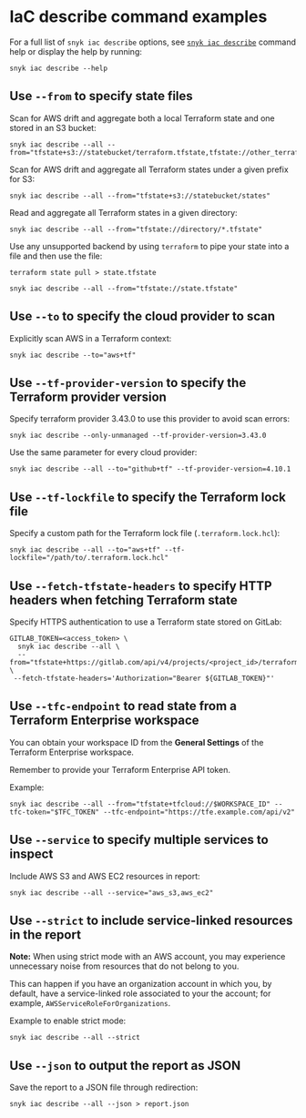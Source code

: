 # IaC describe command examples

For a full list of `snyk iac describe` options, see [`snyk iac describe`](../../../snyk-cli/commands/iac-describe.md) command help or display the help by running:

```
snyk iac describe --help
```

## Use `--from` to specify state files

Scan for AWS drift and aggregate both a local Terraform state and one stored in an S3 bucket:

```
snyk iac describe --all --from="tfstate+s3://statebucket/terraform.tfstate,tfstate://other_terraform.tfstate"
```

Scan for AWS drift and aggregate all Terraform states under a given prefix for S3:

```
snyk iac describe --all --from="tfstate+s3://statebucket/states"
```

Read and aggregate all Terraform states in a given directory:

```
snyk iac describe --all --from="tfstate://directory/*.tfstate"
```

Use any unsupported backend by using `terraform` to pipe your state into a file and then use the file:

```
terraform state pull > state.tfstate

snyk iac describe --all --from="tfstate://state.tfstate"
```

## Use `--to` to specify the cloud provider to scan

Explicitly scan AWS in a Terraform context:

```
snyk iac describe --to="aws+tf"
```

## Use `--tf-provider-version` to specify the Terraform provider version

Specify terraform provider 3.43.0 to use this provider to avoid scan errors:

```
snyk iac describe --only-unmanaged --tf-provider-version=3.43.0
```

Use the same parameter for every cloud provider:

```
snyk iac describe --all --to="github+tf" --tf-provider-version=4.10.1
```

## Use `--tf-lockfile` to specify the Terraform lock file

Specify a custom path for the Terraform lock file (`.terraform.lock.hcl`):

```
snyk iac describe --all --to="aws+tf" --tf-lockfile="/path/to/.terraform.lock.hcl"
```

## Use `--fetch-tfstate-headers` to specify HTTP headers when fetching Terraform state

Specify HTTPS authentication to use a Terraform state stored on GitLab:

```
GITLAB_TOKEN=<access_token> \
  snyk iac describe --all \
  --from="tfstate+https://gitlab.com/api/v4/projects/<project_id>/terraform/state/<path_to_state>" \
 --fetch-tfstate-headers='Authorization="Bearer ${GITLAB_TOKEN}"'
```

## Use `--tfc-endpoint` to read state from a Terraform Enterprise workspace

You can obtain your workspace ID from the **General Settings** of the Terraform Enterprise workspace.

Remember to provide your Terraform Enterprise API token.

Example:

```
snyk iac describe --all --from="tfstate+tfcloud://$WORKSPACE_ID" --tfc-token="$TFC_TOKEN" --tfc-endpoint="https://tfe.example.com/api/v2"
```

## Use `--service` to specify multiple services to inspect

Include AWS S3 and AWS EC2 resources in report:

```
snyk iac describe --all --service="aws_s3,aws_ec2"
```

## Use `--strict` to include service-linked resources in the report

**Note:** When using strict mode with an AWS account, you may experience unnecessary noise from resources that do not belong to you.

This can happen if you have an organization account in which you, by default, have a service-linked role associated to your the account; for example, `AWSServiceRoleForOrganizations`.

Example to enable strict mode:

```
snyk iac describe --all --strict
```

## Use `--json` to output the report as JSON

Save the report to a JSON file through redirection:

```
snyk iac describe --all --json > report.json
```
